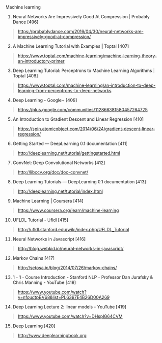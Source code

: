 Machine learning

1. Neural Networks Are Impressively Good At Compression | Probably Dance [406]

> https://probablydance.com/2016/04/30/neural-networks-are-impressively-good-at-compression/
2. A Machine Learning Tutorial with Examples | Toptal [407]

> https://www.toptal.com/machine-learning/machine-learning-theory-an-introductory-primer
3. Deep Learning Tutorial: Perceptrons to Machine Learning Algorithms | Toptal [408]

> https://www.toptal.com/machine-learning/an-introduction-to-deep-learning-from-perceptrons-to-deep-networks
4. Deep Learning - Google+ [409]

> https://plus.google.com/communities/112866381580457264725
5. An Introduction to Gradient Descent and Linear Regression [410]

> https://spin.atomicobject.com/2014/06/24/gradient-descent-linear-regression/
6. Getting Started — DeepLearning 0.1 documentation [411]

> http://deeplearning.net/tutorial/gettingstarted.html
7. ConvNet: Deep Convolutional Networks [412]

> http://libccv.org/doc/doc-convnet/
8. Deep Learning Tutorials — DeepLearning 0.1 documentation [413]

> http://deeplearning.net/tutorial/index.html
9. Machine Learning | Coursera [414]

> https://www.coursera.org/learn/machine-learning
10. UFLDL Tutorial - Ufldl [415]

> http://ufldl.stanford.edu/wiki/index.php/UFLDL_Tutorial
11. Neural Networks in Javascript [416]

> http://blog.webkid.io/neural-networks-in-javascript/
12. Markov Chains [417]

> http://setosa.io/blog/2014/07/26/markov-chains/
13. 1 - 1 - Course Introduction - Stanford NLP - Professor Dan Jurafsky & Chris Manning - YouTube [418]

> https://www.youtube.com/watch?v=nfoudtpBV68&list=PL6397E4B26D00A269
14. Deep Learning Lecture 2: linear models - YouTube [419]

> https://www.youtube.com/watch?v=DHspIG64CVM
15. Deep Learning [420]

> http://www.deeplearningbook.org